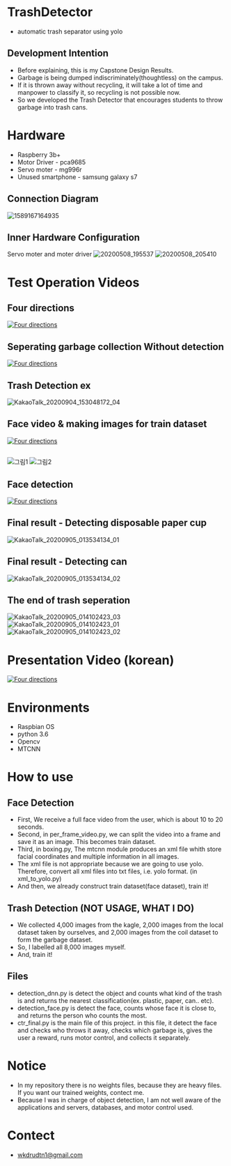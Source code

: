 # TrashDetector
- automatic trash separator using yolo

## Development Intention
- Before explaining, this is my Capstone Design Results.
- Garbage is being dumped indiscriminately(thoughtless) on the campus.
- If it is thrown away without recycling, it will take a lot of time and manpower to classify it, so recycling is not possible now.
- So we developed the Trash Detector that encourages students to throw garbage into trash cans.

# Hardware

- Raspberry 3b+
- Motor Driver - pca9685
- Servo moter - mg996r
- Unused smartphone - samsung galaxy s7

## Connection Diagram
![1589167164935](https://user-images.githubusercontent.com/53466091/91026802-3892f900-e636-11ea-9e9b-e6519950bee6.png)

## Inner Hardware Configuration
Servo moter and moter driver
![20200508_195537](https://user-images.githubusercontent.com/53466091/91027383-fcac6380-e636-11ea-9424-eaf537971ad9.jpg)
![20200508_205410](https://user-images.githubusercontent.com/53466091/91027385-fe762700-e636-11ea-9be5-1b1677147578.jpg)

# Test Operation Videos

## Four directions
[![Four directions](http://img.youtube.com/vi/BxDGZi_dKDQ/0.jpg)](https://youtu.be/BxDGZi_dKDQ?t=0s)
## Seperating garbage collection Without detection
[![Four directions](http://img.youtube.com/vi/oi0hDlDZYZc/0.jpg)](https://youtu.be/oi0hDlDZYZc?t=0s)
## Trash Detection ex
![KakaoTalk_20200904_153048172_04](https://user-images.githubusercontent.com/53466091/92262486-2fe3d200-ef16-11ea-95de-a83cf52639ba.jpg)
## Face video & making images for train dataset
[![Four directions](http://img.youtube.com/vi/hRKlib9sNXQ/0.jpg)](https://youtu.be/hRKlib9sNXQ?t=0s)
##
![그림1](https://user-images.githubusercontent.com/53466091/91062642-ec60ac80-e667-11ea-9b60-bf122a3cbf4c.png)
![그림2](https://user-images.githubusercontent.com/53466091/91062636-ea96e900-e667-11ea-999b-47967fbf73e8.png)
## Face detection
[![Four directions](http://img.youtube.com/vi/YgaPjcbiClU/0.jpg)](https://youtu.be/YgaPjcbiClU?t=0s)
## Final result - Detecting disposable paper cup
![KakaoTalk_20200905_013534134_01](https://user-images.githubusercontent.com/53466091/92263810-3410ef00-ef18-11ea-8263-82fdee0b3b24.gif)
## Final result - Detecting can
![KakaoTalk_20200905_013534134_02](https://user-images.githubusercontent.com/53466091/92264054-90740e80-ef18-11ea-9aee-6c77aa2762f9.gif)
## The end of trash seperation
![KakaoTalk_20200905_014102423_03](https://user-images.githubusercontent.com/53466091/92264489-43dd0300-ef19-11ea-857f-cde07c6922c1.jpg)
![KakaoTalk_20200905_014102423_01](https://user-images.githubusercontent.com/53466091/92264493-45a6c680-ef19-11ea-975a-bbf4d25c965a.jpg)
![KakaoTalk_20200905_014102423_02](https://user-images.githubusercontent.com/53466091/92264494-463f5d00-ef19-11ea-8fd0-53fea317d41e.jpg)

# Presentation Video (korean)
[![Four directions](http://img.youtube.com/vi/8UlOWuIw0yQ/0.jpg)](https://youtu.be/8UlOWuIw0yQ?t=0s)


# Environments
- Raspbian OS
- python 3.6
- Opencv
- MTCNN

# How to use

## Face Detection

- First, We receive a full face video from the user, which is about 10 to 20 seconds.
- Second, in per_frame_video.py, we can split the video into a frame and save it as an image. This becomes train dataset.
- Third, in boxing.py, The mtcnn module produces an xml file whith store facial coordinates and multiple information in all images.
- The xml file is not appropriate because we are going to use yolo. Therefore, convert all xml files into txt files, i.e. yolo format. (in xml_to_yolo.py)
- And then, we already construct train dataset(face dataset), train it!

## Trash Detection (NOT USAGE, WHAT I DO)
- We collected 4,000 images from the kagle, 2,000 images from the local dataset taken by ourselves, and 2,000 images from the coil dataset to form the garbage dataset.
- So, I labelled all 8,000 images myself. 
- And, train it!

## Files
- detection_dnn.py is detect the object and counts what kind of the trash is and returns the nearest classification(ex. plastic, paper, can.. etc).
- detection_face.py is detect the face, counts whose face it is close to, and returns the person who counts the most.
- ctr_final.py is the main file of this project. in this file, it detect the face and checks who throws it away, checks which garbage is, gives the user a reward, runs motor control, and collects it separately.

# Notice
- In my repository there is no weights files, because they are heavy files. If you want our trained weights, contect me.
- Because I was in charge of object detection, I am not well aware of the applications and servers, databases, and motor control used.

# Contect
- wkdrudtn1@gmail.com




